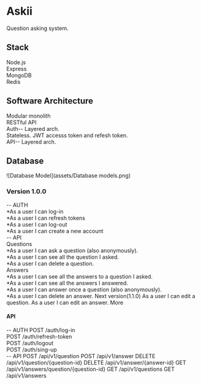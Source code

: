 # Askii  
Question asking system.
## Stack  
Node.js  
Express  
MongoDB    
Redis
## Software Architecture  
Modular monolith  
RESTful API  
Auth-- Layered arch.  
Stateless. JWT accesss token and refesh token.  
API-- Layered arch. 

## Database
![Database Model](assets/Database models.png)  

### Version 1.0.0
-- AUTH  
*As a user I can log-in  
*As a user I can refresh tokens  
*As a user I can log-out  
*As a user I can create a new account    
-- API  
Questions  
*As a user I can ask a question (also anonymously).  
*As a user I can see all the question I asked.  
*As a user I can delete a question.  
Answers  
*As a user I can see all the answers to a question I asked.   
*As a user I can see all the answers I answered.  
*As a user I can answer once a question (also anonymously).   
*As a user I can delete an answer.
Next version(1.1.0)
As a user I can edit a question.
As a user I can edit an answer.
More
#### API
-- AUTH
POST /auth/log-in  
POST /auth/refresh-token  
POST /auth/logout  
POST /auth/sing-up  
-- API 
POST /api/v1/question
POST /api/v1/answer
DELETE /api/v1/question/{question-id}
DELETE /api/v1/answer/{answer-id}
GET /api/v1/answers/question/{question-id}
GET /api/v1/questions
GET /api/v1/answers


